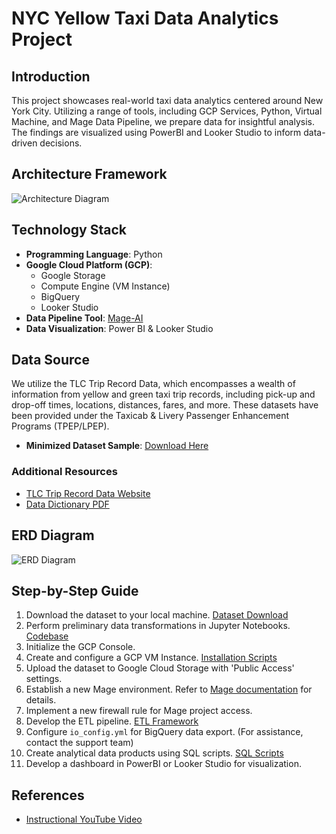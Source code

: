 # NYC Yellow Taxi Data Analytics Project

## Introduction
This project showcases real-world taxi data analytics centered around New York City. Utilizing a range of tools, including GCP Services, Python, Virtual Machine, and Mage Data Pipeline, we prepare data for insightful analysis. The findings are visualized using PowerBI and Looker Studio to inform data-driven decisions.

## Architecture Framework
![Architecture Diagram](https://github.com/tpham45/Taxi_Analytics/blob/main/Data%20Analytic%20Uber/ERD%20Diagram/architecture.jpg)

## Technology Stack
- **Programming Language**: Python
- **Google Cloud Platform (GCP)**:
  - Google Storage
  - Compute Engine (VM Instance)
  - BigQuery
  - Looker Studio
- **Data Pipeline Tool**: [Mage-AI](https://www.mage.ai/)
- **Data Visualization**: Power BI & Looker Studio

## Data Source
We utilize the TLC Trip Record Data, which encompasses a wealth of information from yellow and green taxi trip records, including pick-up and drop-off times, locations, distances, fares, and more. These datasets have been provided under the Taxicab & Livery Passenger Enhancement Programs (TPEP/LPEP).

- **Minimized Dataset Sample**: [Download Here](https://path_to_your_dataset/yellow_tripdata_sample.csv)

### Additional Resources
- [TLC Trip Record Data Website](https://www.nyc.gov/site/tlc/about/tlc-trip-record-data.page)
- [Data Dictionary PDF](https://path_to_your_document/data_dictionary_trip_records_yellow.pdf)

## ERD Diagram
![ERD Diagram](https://github.com/tpham45/Taxi_Analytics/blob/main/Data%20Analytic%20Uber/ERD%20Diagram/ERD%20Diagram.png)

## Step-by-Step Guide
1. Download the dataset to your local machine. [Dataset Download](https://path_to_your_dataset/yellow_tripdata_sample.csv)
2. Perform preliminary data transformations in Jupyter Notebooks. [Codebase](https://path_to_your_code/data_transforming_notebook.ipynb)
3. Initialize the GCP Console.
4. Create and configure a GCP VM Instance. [Installation Scripts](https://path_to_your_scripts/command_scripts.txt)
5. Upload the dataset to Google Cloud Storage with 'Public Access' settings.
6. Establish a new Mage environment. Refer to [Mage documentation](https://www.mage.ai/) for details.
7. Implement a new firewall rule for Mage project access.
8. Develop the ETL pipeline. [ETL Framework](https://path_to_your_framework/etl_framework.md)
9. Configure `io_config.yml` for BigQuery data export. (For assistance, contact the support team)
10. Create analytical data products using SQL scripts. [SQL Scripts](https://path_to_your_sql_scripts/sql_scripts.sql)
11. Develop a dashboard in PowerBI or Looker Studio for visualization.

## References
- [Instructional YouTube Video](https://www.youtube.com/watch?v=WpQECq5Hx9g)
